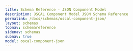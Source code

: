 ```yaml
---
title: Schema Reference - JSON Component Model
description: OSCAL Component Model JSON Schema Reference
permalink: /docs/schemas/oscal-component-json/
layout: schemas
topnav: schemareference
sidenav: schemas
subnav: true
model: oscal-component-json
---
```

